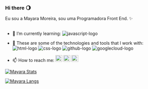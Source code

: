 ### Hi there   :waning_gibbous_moon:

Eu sou a Mayara Moreira, sou uma Programadora Front End. ✨
<br>
<br>
- 🌱 I’m currently learning: <img src="https://img.shields.io/badge/JavaScript-323330?style=for-the-badge&logo=javascript&logoColor=F7DF1E" alt="javascript-logo"/>

- :memo: These are some of the technologies and tools that l work with:  <img src="https://img.shields.io/badge/HTML5-E34F26?style=for-the-badge&logo=html5&logoColor=white" alt="html-logo"/> <img src="https://img.shields.io/badge/CSS3-1572B6?style=for-the-badge&logo=css3&logoColor=white" alt="css-logo"/> <img src="https://img.shields.io/badge/GitHub-100000?style=for-the-badge&logo=github&logoColor=white" alt="github-logo"/> <img src="https://img.shields.io/badge/Google_Cloud-4285F4?style=for-the-badge&logo=google-cloud&logoColor=white" alt="googlecloud-logo"/>


- 📫 How to reach me:
<a href="https://www.instagram.com/mayhelenabraga/"><img width="22px" src="https://www.gov.br/mre/pt-br/consulado-orlando/orlando-arquivos/orlando-imagens/instagramlogo.jpg" alt="instragram-logo"/></a>
<a href="https://www.linkedin.com/in/mayara-braga-146427280/"  ><img width="22px" src="https://img.freepik.com/icones-gratis/linkedin_318-246161.jpg" alt="linkdin-logo"/></a>
<a href="https://twitter.com/_maahBraga2"><img width="22px" src="https://img.freepik.com/icones-gratis/twitter_318-246173.jpg" alt="twitter--logo"/></a>

[![Mayara Stats](https://github-readme-stats.vercel.app/api?username=MayaraMoreira)](https://github.com/anuraghazra/github-readme-stats)

[![Mayara Langs](https://github-readme-stats.vercel.app/api/top-langs/?username=MayaraMoreira)](https://github.com/anuraghazra/github-readme-stats)
